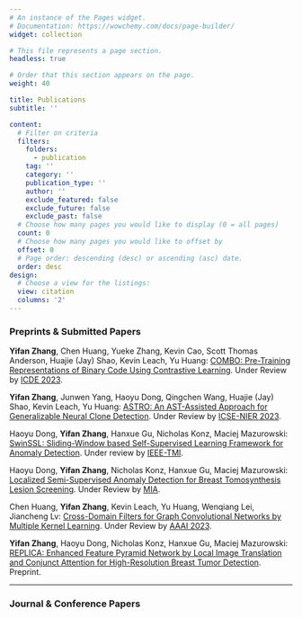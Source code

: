 ```yaml
---
# An instance of the Pages widget.
# Documentation: https://wowchemy.com/docs/page-builder/
widget: collection

# This file represents a page section.
headless: true

# Order that this section appears on the page.
weight: 40

title: Publications
subtitle: ''

content:
  # Filter on criteria
  filters:
    folders:
      - publication
    tag: ''
    category: ''
    publication_type: ''
    author: ''
    exclude_featured: false
    exclude_future: false
    exclude_past: false
  # Choose how many pages you would like to display (0 = all pages)
  count: 0
  # Choose how many pages you would like to offset by
  offset: 0
  # Page order: descending (desc) or ascending (asc) date.
  order: desc
design:
  # Choose a view for the listings:
  view: citation
  columns: '2'
---
```


### Preprints & Submitted Papers

**Yifan Zhang**, Chen Huang, Yueke Zhang, Kevin Cao, Scott Thomas Anderson, Huajie (Jay) Shao, Kevin Leach, Yu Huang: [COMBO: Pre-Training Representations of Binary Code Using Contrastive Learning](https://arxiv.org/abs/2210.05102). Under Review by [ICDE 2023](https://icde2023.ics.uci.edu/).

**Yifan Zhang**, Junwen Yang, Haoyu Dong, Qingchen Wang, Huajie (Jay) Shao, Kevin Leach, Yu Huang: [ASTRO: An AST-Assisted Approach for Generalizable Neural Clone Detection](https://arxiv.org/abs/2208.08067). Under Review by [ICSE-NIER 2023](https://conf.researchr.org/track/icse-2023/icse-2023-NIER).

Haoyu Dong, **Yifan Zhang**, Hanxue Gu, Nicholas Konz, Maciej Mazurowski: [SwinSSL: Sliding-Window based Self-Supervised Learning Framework for Anomaly Detection](). Under review by [IEEE-TMI](https://ieeexplore.ieee.org/xpl/RecentIssue.jsp?punumber=42).

Haoyu Dong, **Yifan Zhang**, Nicholas Konz, Hanxue Gu, Maciej Mazurowski: [Localized Semi-Supervised Anomaly Detection for Breast Tomosynthesis Lesion Screening](). Under Review by [MIA](https://www.sciencedirect.com/journal/medical-image-analysis).

Chen Huang, **Yifan Zhang**, Kevin Leach, Yu Huang, Wenqiang Lei, Jiancheng Lv: [Cross-Domain Filters for Graph Convolutional Networks by Multiple Kernel Learning](). Under Review by [AAAI 2023](https://aaai.org/Conferences/AAAI-23/).

**Yifan Zhang**, Haoyu Dong, Nicholas Konz, Hanxue Gu, Maciej Mazurowski: [REPLICA: Enhanced Feature Pyramid Network by Local Image Translation and Conjunct Attention for High-Resolution Breast Tumor Detection](https://arxiv.org/abs/2111.11546v1). Preprint.

***

### Journal & Conference Papers

<!-- {{% callout note %}}
Quickly discover relevant content by [filtering publications](./publication/).
{{% /callout %}} -->
